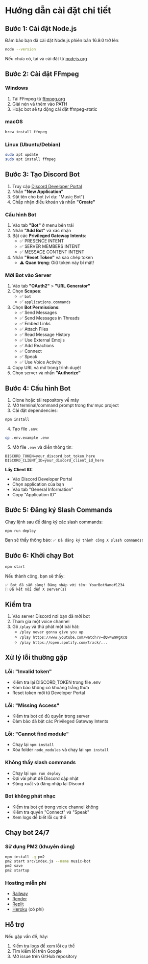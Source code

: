 # Hướng dẫn cài đặt chi tiết

## Bước 1: Cài đặt Node.js

Đảm bảo bạn đã cài đặt Node.js phiên bản 16.9.0 trở lên:
```bash
node --version
```

Nếu chưa có, tải và cài đặt từ [nodejs.org](https://nodejs.org/)

## Bước 2: Cài đặt FFmpeg

### Windows
1. Tải FFmpeg từ [ffmpeg.org](https://ffmpeg.org/download.html)
2. Giải nén và thêm vào PATH
3. Hoặc bot sẽ tự động cài đặt ffmpeg-static

### macOS
```bash
brew install ffmpeg
```

### Linux (Ubuntu/Debian)
```bash
sudo apt update
sudo apt install ffmpeg
```

## Bước 3: Tạo Discord Bot

1. Truy cập [Discord Developer Portal](https://discord.com/developers/applications)
2. Nhấn **"New Application"**
3. Đặt tên cho bot (ví dụ: "Music Bot")
4. Chấp nhận điều khoản và nhấn **"Create"**

### Cấu hình Bot

1. Vào tab **"Bot"** ở menu bên trái
2. Nhấn **"Add Bot"** và xác nhận
3. Bật các **Privileged Gateway Intents**:
   - ✅ PRESENCE INTENT
   - ✅ SERVER MEMBERS INTENT  
   - ✅ MESSAGE CONTENT INTENT
4. Nhấn **"Reset Token"** và sao chép token
   - ⚠️ **Quan trọng**: Giữ token này bí mật!

### Mời Bot vào Server

1. Vào tab **"OAuth2"** > **"URL Generator"**
2. Chọn **Scopes**:
   - ✅ `bot`
   - ✅ `applications.commands`
3. Chọn **Bot Permissions**:
   - ✅ Send Messages
   - ✅ Send Messages in Threads
   - ✅ Embed Links
   - ✅ Attach Files
   - ✅ Read Message History
   - ✅ Use External Emojis
   - ✅ Add Reactions
   - ✅ Connect
   - ✅ Speak
   - ✅ Use Voice Activity
4. Copy URL và mở trong trình duyệt
5. Chọn server và nhấn **"Authorize"**

## Bước 4: Cấu hình Bot

1. Clone hoặc tải repository về máy
2. Mở terminal/command prompt trong thư mục project
3. Cài đặt dependencies:
```bash
npm install
```

4. Tạo file `.env`:
```bash
cp .env.example .env
```

5. Mở file `.env` và điền thông tin:
```env
DISCORD_TOKEN=your_discord_bot_token_here
DISCORD_CLIENT_ID=your_discord_client_id_here
```

**Lấy Client ID:**
- Vào Discord Developer Portal
- Chọn application của bạn
- Vào tab "General Information"
- Copy "Application ID"

## Bước 5: Đăng ký Slash Commands

Chạy lệnh sau để đăng ký các slash commands:
```bash
npm run deploy
```

Bạn sẽ thấy thông báo: `✅ Đã đăng ký thành công X slash commands!`

## Bước 6: Khởi chạy Bot

```bash
npm start
```

Nếu thành công, bạn sẽ thấy:
```
✅ Bot đã sẵn sàng! Đăng nhập với tên: YourBotName#1234
🎵 Đã kết nối đến X server(s)
```

## Kiểm tra

1. Vào server Discord nơi bạn đã mời bot
2. Tham gia một voice channel
3. Gõ `/play` và thử phát một bài hát:
   - `/play never gonna give you up`
   - `/play https://www.youtube.com/watch?v=dQw4w9WgXcQ`
   - `/play https://open.spotify.com/track/...`

## Xử lý lỗi thường gặp

### Lỗi: "Invalid token"
- Kiểm tra lại DISCORD_TOKEN trong file .env
- Đảm bảo không có khoảng trắng thừa
- Reset token mới từ Developer Portal

### Lỗi: "Missing Access"
- Kiểm tra bot có đủ quyền trong server
- Đảm bảo đã bật các Privileged Gateway Intents

### Lỗi: "Cannot find module"
- Chạy lại `npm install`
- Xóa folder `node_modules` và chạy lại `npm install`

### Không thấy slash commands
- Chạy lại `npm run deploy`
- Đợi vài phút để Discord cập nhật
- Đăng xuất và đăng nhập lại Discord

### Bot không phát nhạc
- Kiểm tra bot có trong voice channel không
- Kiểm tra quyền "Connect" và "Speak"
- Xem logs để biết lỗi cụ thể

## Chạy bot 24/7

### Sử dụng PM2 (khuyên dùng)
```bash
npm install -g pm2
pm2 start src/index.js --name music-bot
pm2 save
pm2 startup
```

### Hosting miễn phí
- [Railway](https://railway.app/)
- [Render](https://render.com/)
- [Replit](https://replit.com/)
- [Heroku](https://www.heroku.com/) (có phí)

## Hỗ trợ

Nếu gặp vấn đề, hãy:
1. Kiểm tra logs để xem lỗi cụ thể
2. Tìm kiếm lỗi trên Google
3. Mở issue trên GitHub repository
